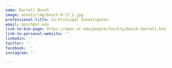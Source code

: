 ```yaml
---
name: Darrell Bosch
image: assets/img/bosch-9-17_2.jpg
professional-title: Co-Principal Investigator
email: bosch@vt.edu
link-to-bio-page: https://aaec.vt.edu/people/faculty/bosch-darrell.html
link-to-personal-website: ''
linkedin: ''
twitter: ''
facebook: ''
instagram: ''

---
```

